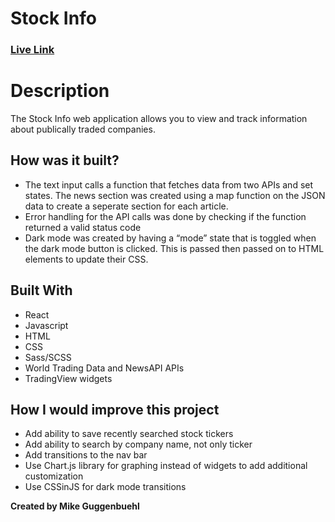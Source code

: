
# Stock Info

### [Live Link](https://mjguggen.github.io/Stock-Info/)


# Description
The Stock Info web application allows you to view and track information about publically traded companies. 

## How was it built?
- The text input calls a function that fetches data from two APIs and set states. The news section was created using a map function on the JSON data to create a seperate section for each article. 
- Error handling for the API calls was done by checking if the function returned a valid status code
- Dark mode was created by having a “mode” state that is toggled when the dark mode button is clicked. This is passed then passed on to HTML elements to update their CSS. 
## Built With
- React
- Javascript
- HTML
- CSS
- Sass/SCSS
- World Trading Data and NewsAPI APIs
- TradingView widgets
## How I would improve this project
- Add ability to save recently searched stock tickers
- Add ability to search by company name, not only ticker
- Add transitions to the nav bar
- Use Chart.js library for graphing instead of widgets to add additional customization
- Use CSSinJS for dark mode transitions

**Created by Mike Guggenbuehl**